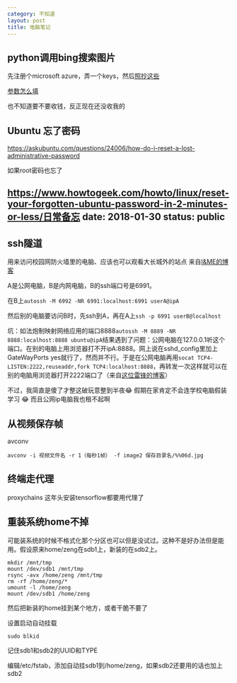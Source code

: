 ```yaml
---
category: 不知道
layout: post
title: 电脑笔记
---
```

## python调用bing搜索图片
先注册个microsoft azure，弄一个keys，然后[照抄这些](https://docs.microsoft.com/zh-cn/azure/cognitive-services/bing-image-search/quickstarts/python)

[参数怎么填](https://docs.microsoft.com/en-us/rest/api/cognitiveservices/bing-images-api-v7-reference#query-parameters)

也不知道要不要收钱，反正现在还没收我的

## Ubuntu 忘了密码
https://askubuntu.com/questions/24006/how-do-i-reset-a-lost-administrative-password

如果root密码也忘了

https://www.howtogeek.com/howto/linux/reset-your-forgotten-ubuntu-password-in-2-minutes-or-less/日常备忘
date: 2018-01-30
status: public
---
## ssh隧道
用来访问校园网防火墙里的电脑、应该也可以观看大长城外的站点
来自[I&ME的博客](http://arondight.me/2016/02/17/%E4%BD%BF%E7%94%A8SSH%E5%8F%8D%E5%90%91%E9%9A%A7%E9%81%93%E8%BF%9B%E8%A1%8C%E5%86%85%E7%BD%91%E7%A9%BF%E9%80%8F/)

A是公网电脑，B是内网电脑，B的ssh端口号是6991。

在B上```autossh -M 6992 -NR 6991:localhost:6991 userA@ipA```

然后别的电脑要访问B时，先ssh到A，再在A上```ssh -p 6991 userB@localhost```

坑：如法炮制映射网络应用的端口8888```autossh -M 8889 -NR 8888:localhost:8888 ubuntu@ipA```结果遇到了问题：公网电脑在127.0.0.1听这个端口。在别的电脑上用浏览器打不开ipA:8888。网上说在sshd_config里加上GateWayPorts yes就行了，然而并不行。于是在公网电脑再用```socat TCP4-LISTEN:2222,reuseaddr,fork TCP4:localhost:8888```，再转发一次这样就可以在别的电脑用浏览器打开2222端口了（来自[这位雷锋的博客](http://log4think.com/corss_firewall_by_ssh_tunnel_on_vps/)）

不过，我简直是傻了才整这破玩意整到半夜😂 假期在家肯定不会连学校电脑假装学习 😂 而且公网ip电脑我也租不起啊

## 从视频保存帧
avconv

```avconv -i 视频文件名 -r 1（每秒1帧） -f image2 保存目录名/%%06d.jpg```
<!--break-->

## 终端走代理
proxychains 这年头安装tensorflow都要用代理了

## 重装系统home不掉
可能装系统的时候不格式化那个分区也可以但是没试过。这种不是好办法但是能用。假设原来home/zeng在sdb1上，新装的在sdb2上。
```shell
mkdir /mnt/tmp
mount /dev/sdb1 /mnt/tmp
rsync -avx /home/zeng /mnt/tmp
rm -rf /home/zeng/*
umount -l /home/zeng
mount /dev/sdb1 /home/zeng
```
然后把新装的home挂到某个地方，或者干脆不要了

设置启动自动挂载
```shell
sudo blkid
```
记住sdb1和sdb2的UUID和TYPE

编辑/etc/fstab，添加自动挂sdb1到/home/zeng，如果sdb2还要用的话也加上sdb2
